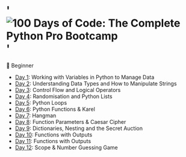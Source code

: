 # '![100 Days of Code: The Complete Python Pro Bootcamp](https://user-images.githubusercontent.com/98851253/155425637-9ac7250e-52a3-429a-a679-ac619f5ff6ea.gif)'
🔰 Beginner

+ [Day 1](https://github.com/Bohdan-B-PRO/100-Days_of_Code/tree/master/Day-1): Working with Variables in Python to Manage Data
+ [Day 2](https://github.com/Bohdan-B-PRO/100-Days_of_Code/tree/master/Day-2): Understanding Data Types and How to Manipulate Strings
+ [Day 3](https://github.com/Bohdan-B-PRO/100-Days_of_Code/tree/master/Day-3): Control Flow and Logical Operators
+ [Day 4](https://github.com/Bohdan-B-PRO/100-Days_of_Code/tree/master/Day-4): Randomisation and Python Lists
+ [Day 5](https://github.com/Bohdan-B-PRO/100-Days_of_Code/tree/master/Day-5): Python Loops
+ [Day 6](https://github.com/Bohdan-B-PRO/100-Days_of_Code/tree/master/Day-6): Python Functions & Karel
+ [Day 7](https://github.com/Bohdan-B-PRO/100-Days_of_Code/tree/master/Day-7): Hangman
+ [Day 8](https://github.com/Bohdan-B-PRO/100-Days_of_Code/tree/master/Day-8%20): Function Parameters & Caesar Cipher
+ [Day 9](https://github.com/Bohdan-B-PRO/100-Days_of_Code/tree/master/Day-9): Dictionaries, Nesting and the Secret Auction
+ [Day 10](https://github.com/Bohdan-B-PRO/100-Days_of_Code/tree/master/Day-10): Functions with Outputs
+ [Day 11](https://github.com/Bohdan-B-PRO/100-Days_of_Code/tree/master/Day-11): Functions with Outputs
+ [Day 12](https://github.com/Bohdan-B-PRO/100-Days_of_Code/tree/master/Day-12): Scope & Number Guessing Game

[//]: # ('[Day 13]&#40;&#41;': Debugging: How to Find and Fix Errors in your Code)


















